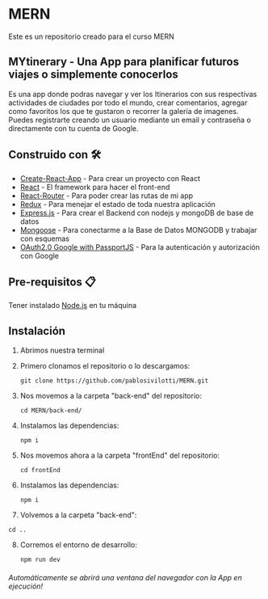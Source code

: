 # MERN

Este es un repositorio creado para el curso MERN 

## MYtinerary - Una App para planificar futuros viajes o simplemente conocerlos

Es una app donde podras navegar y ver los Itinerarios con sus respectivas actividades de ciudades por todo el mundo, crear comentarios, agregar como favoritos los que te gustaron o recorrer la galería de imagenes. Puedes registrarte creando un usuario mediante un email y contraseña o directamente con tu cuenta de Google.


## Construido con 🛠️

- [Create-React-App](https://github.com/facebook/create-react-app) - Para crear un proyecto con React
- [React](https://github.com/facebook/react) - El framework para hacer el front-end
- [React-Router](https://github.com/ReactTraining/react-router/tree/master/packages/react-router-dom) - Para poder crear las rutas de mi app
- [Redux](https://github.com/reduxjs/redux) - Para menejar el estado de toda nuestra aplicación
- [Express.js](https://github.com/expressjs/express) - Para crear el Backend con nodejs y mongoDB de base de datos
- [Mongoose](https://github.com/Automattic/mongoose) - Para conectarme a la Base de Datos MONGODB y trabajar con esquemas
- [OAuth2.0 Google with PassportJS](https://github.com/jaredhanson/passport-google-oauth2) - Para la autenticación y autorización con Google


## Pre-requisitos 📋

Tener instalado [Node.js](https://nodejs.org/en/) en tu máquina

## Instalación 

1. Abrimos nuestra terminal

2. Primero clonamos el repositorio o lo descargamos:

   `git clone https://github.com/pablosivilotti/MERN.git`

3. Nos movemos a la carpeta "back-end" del repositorio:

   `cd MERN/back-end/`

4. Instalamos las dependencias:

   `npm i`

5. Nos movemos ahora a la carpeta "frontEnd" del repositorio: 

   `cd frontEnd`

6. Instalamos las dependencias:

   `npm i`

7. Volvemos a la carpeta "back-end":

  `cd ..`

8. Corremos el entorno de desarrollo:

   `npm run dev`
   
   
###### Automáticamente se abrirá una ventana del navegador con la App en ejecución!

